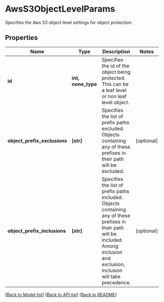 # AwsS3ObjectLevelParams

Specifies the Aws S3 object level settings for object protection.

## Properties
Name | Type | Description | Notes
------------ | ------------- | ------------- | -------------
**id** | **int, none_type** | Specifies the id of the object being protected. This can be a leaf level or non leaf level object. | 
**object_prefix_exclusions** | **[str]** | Specifies the list of prefix paths excluded. Objects containing any of these prefixes in their path will be excluded. | [optional] 
**object_prefix_inclusions** | **[str]** | Specifies the list of prefix paths included. Objects containing any of these prefixes in their path will be included. Among inclusion and exclusion, inclusion will take precedence. | [optional] 

[[Back to Model list]](../README.md#documentation-for-models) [[Back to API list]](../README.md#documentation-for-api-endpoints) [[Back to README]](../README.md)


